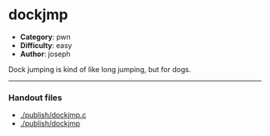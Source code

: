 dockjmp
======================

- **Category**: pwn
- **Difficulty**: easy
- **Author**: joseph

Dock jumping is kind of like long jumping, but for dogs.

---

### Handout files

- [./publish/dockjmp.c](./publish/dockjmp.c)
- [./publish/dockjmp](./publish/dockjmp)
